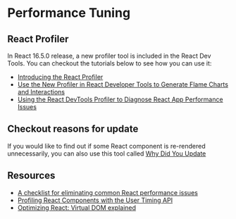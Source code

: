 # Performance Tuning

## React Profiler

In React 16.5.0 release, a new profiler tool is included in the React Dev Tools. You can checkout the tutorials below to see how you can use it:

- [Introducing the React Profiler](https://reactjs.org/blog/2018/09/10/introducing-the-react-profiler.html)
- [Use the New Profiler in React Developer Tools to Generate Flame Charts and Interactions](https://elijahmanor.com/react-devtools-profiler/)
- [Using the React DevTools Profiler to Diagnose React App Performance Issues](https://www.netlify.com/blog/2018/08/29/using-the-react-devtools-profiler-to-diagnose-react-app-performance-issues/)

## Checkout reasons for update

If you would like to find out if some React component is re-rendered unnecessarily, you can also use this tool called [Why Did You Update](https://github.com/maicki/why-did-you-update)

## Resources

- [A checklist for eliminating common React performance issues](https://logrocket-blog.ghost.io/death-by-a-thousand-cuts-a-checklist-for-eliminating-common-react-performance-issues/)
- [Profiling React Components with the User Timing API](https://www.telerik.com/blogs/profiling-react-components-with-the-user-timing-api)
- [Optimizing React: Virtual DOM explained](https://evilmartians.com/chronicles/optimizing-react-virtual-dom-explained)
